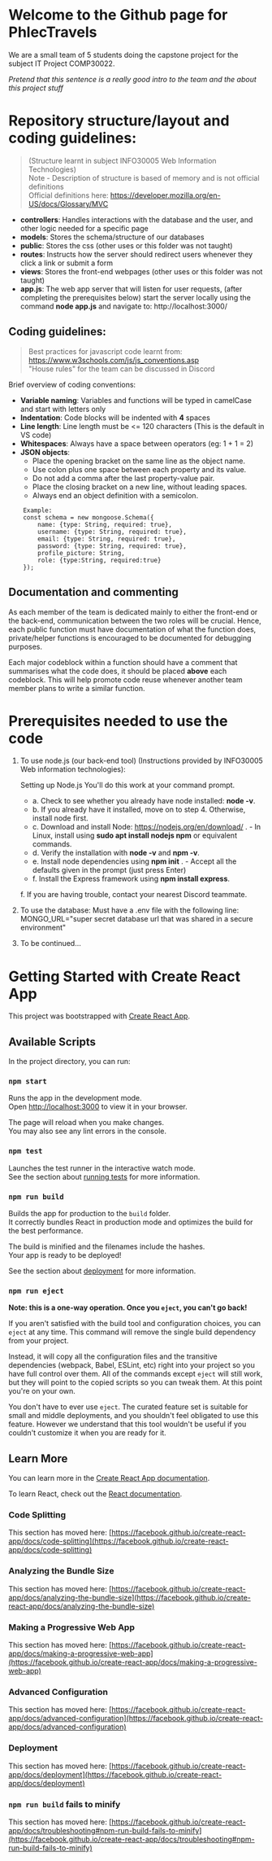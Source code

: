 # Welcome to the Github page for PhlecTravels

We are a small team of 5 students doing the capstone project for the subject IT Project COMP30022.

_Pretend that this sentence is a really good intro to the team and the about this project stuff_

# Repository structure/layout and coding guidelines:

> (Structure learnt in subject INFO30005 Web Information Technologies)\
> Note - Description of structure is based of memory and is not official definitions  
> Official definitions here: https://developer.mozilla.org/en-US/docs/Glossary/MVC

- **controllers**: Handles interactions with the database and the user, and other logic needed for a specific page
- **models**: Stores the schema/structure of our databases
- **public**: Stores the css (other uses or this folder was not taught)
- **routes**: Instructs how the server should redirect users whenever they click a link or submit a form
- **views**: Stores the front-end webpages (other uses or this folder was not taught)
- **app.js**: The web app server that will listen for user requests, (after completing the prerequisites below) start
  the server locally using the command **node app.js** and navigate to: http://localhost:3000/

## Coding guidelines:

> Best practices for javascript code learnt from: https://www.w3schools.com/js/js_conventions.asp \
> "House rules" for the team can be discussed in Discord

Brief overview of coding conventions:

- **Variable naming**: Variables and functions will be typed in camelCase and start with letters only
- **Indentation**: Code blocks will be indented with **4** spaces
- **Line length**: Line length must be <= 120 characters (This is the default in VS code)
- **Whitespaces**: Always have a space between operators (eg: 1 + 1 = 2)
- **JSON objects**:
  - Place the opening bracket on the same line as the object name.
  - Use colon plus one space between each property and its value.
  - Do not add a comma after the last property-value pair.
  - Place the closing bracket on a new line, without leading spaces.
  - Always end an object definition with a semicolon.

```
    Example:
    const schema = new mongoose.Schema({
        name: {type: String, required: true},
        username: {type: String, required: true},
        email: {type: String, required: true},
        password: {type: String, required: true},
        profile_picture: String,
        role: {type:String, required:true}
    });
```

## Documentation and commenting

As each member of the team is dedicated mainly to either the front-end or the back-end, communication between the two
roles will be crucial. Hence, each public function must have documentation of what the function does, private/helper
functions is encouraged to be documented for debugging purposes.

Each major codeblock within a function should have a comment that summarises what the code does, it should be placed
**above** each codeblock. This will help promote code reuse whenever another team member plans to write a similar
function.

# Prerequisites needed to use the code

1. To use node.js (our back-end tool) (Instructions provided by INFO30005 Web information technologies):

   Setting up Node.js
   You'll do this work at your command prompt.

   - a. Check to see whether you already have node installed: **node -v**.
   - b. If you already have it installed, move on to step 4. Otherwise, install node first.
   - c. Download and install Node: https://nodejs.org/en/download/ . - In Linux, install using **sudo apt install nodejs npm** or equivalent commands.
   - d. Verify the installation with **node -v** and **npm -v**.
   - e. Install node dependencies using **npm init** . - Accept all the defaults given in the prompt (just press Enter)
   - f. Install the Express framework using **npm install express**.

   f. If you are having trouble, contact your nearest Discord teammate.

2. To use the database: Must have a .env file with the following line:
   MONGO_URL="super secret database url that was shared in a secure environment"

3. To be continued...

# Getting Started with Create React App

This project was bootstrapped with [Create React App](https://github.com/facebook/create-react-app).

## Available Scripts

In the project directory, you can run:

### `npm start`

Runs the app in the development mode.\
Open [http://localhost:3000](http://localhost:3000) to view it in your browser.

The page will reload when you make changes.\
You may also see any lint errors in the console.

### `npm test`

Launches the test runner in the interactive watch mode.\
See the section about [running tests](https://facebook.github.io/create-react-app/docs/running-tests) for more information.

### `npm run build`

Builds the app for production to the `build` folder.\
It correctly bundles React in production mode and optimizes the build for the best performance.

The build is minified and the filenames include the hashes.\
Your app is ready to be deployed!

See the section about [deployment](https://facebook.github.io/create-react-app/docs/deployment) for more information.

### `npm run eject`

**Note: this is a one-way operation. Once you `eject`, you can't go back!**

If you aren't satisfied with the build tool and configuration choices, you can `eject` at any time. This command will remove the single build dependency from your project.

Instead, it will copy all the configuration files and the transitive dependencies (webpack, Babel, ESLint, etc) right into your project so you have full control over them. All of the commands except `eject` will still work, but they will point to the copied scripts so you can tweak them. At this point you're on your own.

You don't have to ever use `eject`. The curated feature set is suitable for small and middle deployments, and you shouldn't feel obligated to use this feature. However we understand that this tool wouldn't be useful if you couldn't customize it when you are ready for it.

## Learn More

You can learn more in the [Create React App documentation](https://facebook.github.io/create-react-app/docs/getting-started).

To learn React, check out the [React documentation](https://reactjs.org/).

### Code Splitting

This section has moved here: [https://facebook.github.io/create-react-app/docs/code-splitting](https://facebook.github.io/create-react-app/docs/code-splitting)

### Analyzing the Bundle Size

This section has moved here: [https://facebook.github.io/create-react-app/docs/analyzing-the-bundle-size](https://facebook.github.io/create-react-app/docs/analyzing-the-bundle-size)

### Making a Progressive Web App

This section has moved here: [https://facebook.github.io/create-react-app/docs/making-a-progressive-web-app](https://facebook.github.io/create-react-app/docs/making-a-progressive-web-app)

### Advanced Configuration

This section has moved here: [https://facebook.github.io/create-react-app/docs/advanced-configuration](https://facebook.github.io/create-react-app/docs/advanced-configuration)

### Deployment

This section has moved here: [https://facebook.github.io/create-react-app/docs/deployment](https://facebook.github.io/create-react-app/docs/deployment)

### `npm run build` fails to minify

This section has moved here: [https://facebook.github.io/create-react-app/docs/troubleshooting#npm-run-build-fails-to-minify](https://facebook.github.io/create-react-app/docs/troubleshooting#npm-run-build-fails-to-minify)
